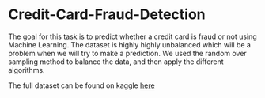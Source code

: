 # Credit-Card-Fraud-Detection

The goal for this task is to predict whether  a credit card is fraud or not using Machine Learning.
The dataset is highly highly unbalanced which will be a problem when we will try to make a prediction. We used the random over sampling method to balance the data, and then apply the different algorithms.

The full dataset can be found on kaggle <a href="https://www.kaggle.com/mlg-ulb/creditcardfraud">here</a>
